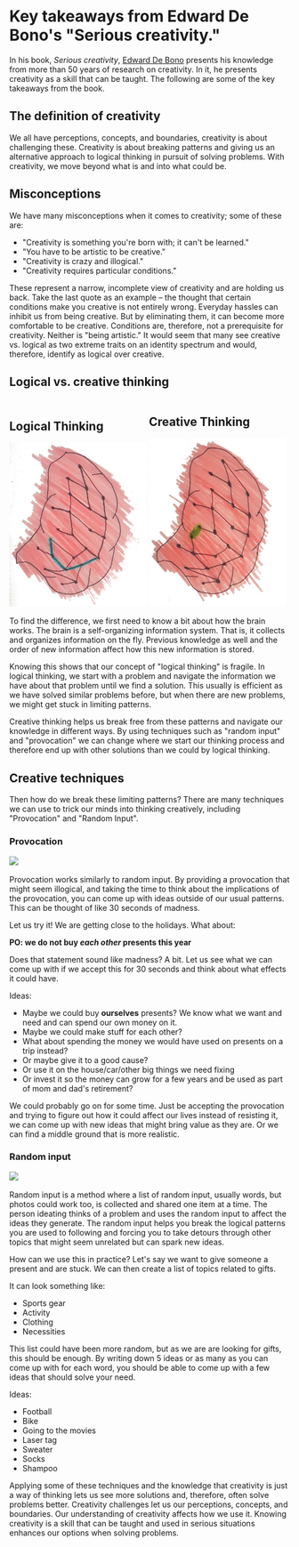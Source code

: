 # Key takeaways from Edward De Bono's "Serious creativity."

In his book, _Serious creativity_, [Edward De Bono](https://www.debono.com/) presents his knowledge from more than 50 years of research on creativity. In it, he presents creativity as a skill that can be taught. The following are some of the key takeaways from the book.

## The definition of creativity
We all have perceptions, concepts, and boundaries, creativity is about challenging these. Creativity is about breaking patterns and giving us an alternative approach to logical thinking in pursuit of solving problems. With creativity, we move beyond what is and into what could be. 

## Misconceptions
We have many misconceptions when it comes to creativity; some of these are:
- "Creativity is something you're born with; it can't be learned."
- "You have to be artistic to be creative."
- "Creativity is crazy and illogical."
- "Creativity requires particular conditions."

These represent a narrow, incomplete view of creativity and are holding us back. Take the last quote as an example – the thought that certain conditions make you creative is not entirely wrong. Everyday hassles can inhibit us from being creative. But by eliminating them, it can become more comfortable to be creative. Conditions are, therefore, not a prerequisite for creativity. Neither is "being artistic." It would seem that many see creative vs. logical as two extreme traits on an identity spectrum and would, therefore, identify as logical over creative.


## Logical vs. creative thinking

<div style="text-align:top;">
<span style="width:49%; display:inline-block;text-align:top;">
  <h2>Logical Thinking</h2>
<img style="max-width:100%;" src="./logical-thinking.png"/>
</span>

<span style="width:49%; display:inline-block;text-align:top;">
  <h2>Creative Thinking</h2>
<img style="max-width:100%; " src="./creative-thinking.png"/>
</span>
</div>

To find the difference, we first need to know a bit about how the brain works. 
The brain is a self-organizing information system. That is, it collects and organizes information on the fly. Previous knowledge as well and the order of new information affect how this new information is stored.

Knowing this shows that our concept of "logical thinking" is fragile. In logical thinking, we start with a problem and navigate the information we have about that problem until we find a solution. This usually is efficient as we have solved similar problems before, but when there are new problems, we might get stuck in limiting patterns. 

Creative thinking helps us break free from these patterns and navigate our knowledge in different ways. By using techniques such as "random input" and "provocation" we can change where we start our thinking process and therefore end up with other solutions than we could by logical thinking. 


## Creative techniques
Then how do we break these limiting patterns? There are many techniques we can use to trick our minds into thinking creatively, including "Provocation" and "Random Input".

### Provocation


<img class="wide-image" src="https://images.unsplash.com/photo-1494253109108-2e30c049369b?ixlib=rb-1.2.1&ixid=eyJhcHBfaWQiOjEyMDd9&auto=format&fit=crop&w=1950&q=80"/>

Provocation works similarly to random input. By providing a provocation that might seem illogical, and taking the time to think about the implications of the provocation, you can come up with ideas outside of our usual patterns. This can be thought of like 30 seconds of madness. 

Let us try it! We are getting close to the holidays. What about:

**PO: we do not buy _each other_ presents this year**

Does that statement sound like madness? A bit. Let us see what we can come up with if we accept this for 30 seconds and think about what effects it could have.

Ideas:
- Maybe we could buy **ourselves** presents? We know what we want and need and can spend our own money on it.
- Maybe we could make stuff for each other?
- What about spending the money we would have used on presents on a trip instead?
- Or maybe give it to a good cause?
- Or use it on the house/car/other big things we need fixing
- Or invest it so the money can grow for a few years and be used as part of mom and dad's retirement?

We could probably go on for some time. Just be accepting the provocation and trying to figure out how it could affect our lives instead of resisting it, we can come up with new ideas that might bring value as they are. Or we can find a middle ground that is more realistic. 

### Random input


<img class="wide-image" src="https://images.unsplash.com/photo-1484480974693-6ca0a78fb36b?ixlib=rb-1.2.1&ixid=eyJhcHBfaWQiOjEyMDd9&auto=format&fit=crop&w=1952&q=80"/>


Random input is a method where a list of random input, usually words, but photos could work too, is collected and shared one item at a time. The person ideating thinks of a problem and uses the random input to affect the ideas they generate. The random input helps you break the logical patterns you are used to following and forcing you to take detours through other topics that might seem unrelated but can spark new ideas.

How can we use this in practice? Let's say we want to give someone a present and are stuck. We can then create a list of topics related to gifts. 

It can look something like:
- Sports gear
- Activity
- Clothing
- Necessities


This list could have been more random, but as we are are looking for gifts, this should be enough. By writing down 5 ideas or as many as you can come up with for each word, you should be able to come up with a few ideas that should solve your need. 

Ideas:
- Football
- Bike
- Going to the movies
- Laser tag
- Sweater
- Socks
- Shampoo

Applying some of these techniques and the knowledge that creativity is just a way of thinking lets us see more solutions and, therefore, often solve problems better. Creativity challenges let us our perceptions, concepts, and boundaries. Our understanding of creativity affects how we use it. Knowing creativity is a skill that can be taught and used in serious situations enhances our options when solving problems. 




